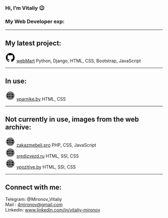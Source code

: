 ### Hi, I’m Vitaliy 😉
### My Web Developer exp:

<hr />

## My latest project:

![github](github_icon.svg) [webMart](https://github.com/Vitaliy-Mironov/webMart) Python, Django, HTML, CSS, Bootstrap, JavaScript <br/>

<hr />

## In use:

![github](world_icon.svg) [vparnike.by](http://vparnike.by/) HTML, CSS <br/>

<hr />

## Not currently in use, images from the web archive:

![github](world_icon.svg) [zakazmebeli.pro](https://web.archive.org/web/20201030080902/https://zakazmebeli.pro/) PHP, CSS, JavaScript <br/>
![github](world_icon.svg) [sredizvezd.ru](https://web.archive.org/web/20170920200100/http://sredizvezd.ru/) HTML, SSI, CSS <br/>
![github](world_icon.svg) [vpozitive.by](https://web.archive.org/web/20181024020215/http://vpozitive.by/) HTML, SSI, CSS <br/>

<hr />

## Connect with me:
Telegram: @Mironov_Vitaliy <br/>
Mail : 4mironov@gmail.com <br/>
Linkedin: www.linkedin.com/in/vitaliy-mironov <br/>
